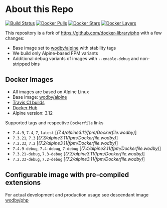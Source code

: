 # About this Repo

[![Build Status](https://travis-ci.org/wodby/base-php.svg?branch=master)](https://travis-ci.org/wodby/base-php)
[![Docker Pulls](https://img.shields.io/docker/pulls/wodby/base-php.svg)](https://hub.docker.com/r/wodby/base-php)
[![Docker Stars](https://img.shields.io/docker/stars/wodby/base-php.svg)](https://hub.docker.com/r/wodby/base-php)
[![Docker Layers](https://images.microbadger.com/badges/image/wodby/base-php.svg)](https://microbadger.com/images/wodby/base-php)

This repository is a fork of https://github.com/docker-library/php with a few changes:

* Base image set to [wodby/alpine](https://github.com/wodby/alpine) with stability tags
* We build only Alpine-based FPM variants
* Additional debug variants of images with `--enable-debug` and non-stripped bins

## Docker Images

* All images are based on Alpine Linux
* Base image: [wodby/alpine](https://github.com/wodby/alpine)
* [Travis CI builds](https://travis-ci.org/wodby/base-php) 
* [Docker Hub](https://hub.docker.com/r/wodby/base-php)
* Alpine version: 3.12

Supported tags and respective `Dockerfile` links

* `7.4.9`, `7.4`, `7`, `latest` [_(7.4/alpine3.11/fpm/Dockerfile.wodby)_]
* `7.3.21`, `7.3` [_(7.3/alpine3.11/fpm/Dockerfile.wodby)_]
* `7.2.33`, `7.2` [_(7.2/alpine3.11/fpm/Dockerfile.wodby)_]
* `7.4.9-debug`, `7.4-debug`, `7-debug` [_(7.4/alpine3.11/fpm/Dockerfile.wodby)_]
* `7.3.21-debug`, `7.3-debug` [_(7.3/alpine3.11/fpm/Dockerfile.wodby)_]
* `7.2.33-debug`, `7.2-debug` [_(7.2/alpine3.11/fpm/Dockerfile.wodby)_]

## Configurable image with pre-compiled extensions

For actual development and production usage see descendant image [wodby/php](https://github.com/wodby/php)

[_(7.4/alpine3.12/fpm/Dockerfile.wodby)_]: https://github.com/wodby/base-php/tree/master/7.4/alpine3.11/fpm/Dockerfile.wodby
[_(7.3/alpine3.12/fpm/Dockerfile.wodby)_]: https://github.com/wodby/base-php/tree/master/7.3/alpine3.11/fpm/Dockerfile.wodby
[_(7.2/alpine3.12/fpm/Dockerfile.wodby)_]: https://github.com/wodby/base-php/tree/master/7.2/alpine3.11/fpm/Dockerfile.wodby
